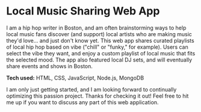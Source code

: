 # Local Music Sharing Web App
I am a hip hop writer in Boston, and am often brainstorming ways to help local music fans discover (and support) local artists who are making music they'd love... and just don't know yet. This web app shares curated playlists of local hip hop based on vibe ("chill" or "funky," for example). Users can select the vibe they want, and enjoy a custom playlist of local music that fits the selected mood. The app also featured local DJ sets, and will eventually share events and shows in Boston.

**Tech used:** HTML, CSS, JavaScript, Node.js, MongoDB


I am only just getting started, and I am looking forward to continually optimizing this passion project. Thanks for checking it out! Feel free to hit me up if you want to discuss any part of this web application. 
